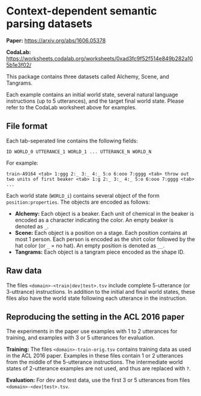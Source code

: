 # Context-dependent semantic parsing datasets

**Paper:** <https://arxiv.org/abs/1606.05378>

**CodaLab:** <https://worksheets.codalab.org/worksheets/0xad3fc9f52f514e849b282a105b1e3f02/>

This package contains three datasets called Alchemy, Scene, and Tangrams.

Each example contains an initial world state, several natural language instructions (up to 5 utterances),
and the target final world state. Please refer to the CodaLab worksheet above for examples.

## File format

Each tab-seperated line contains the following fields:

    ID WORLD_0 UTTERANCE_1 WORLD_1 ... UTTERANCE_N WORLD_N

For example:

    train-A9164 <tab> 1:ggg 2:_ 3:_ 4:_ 5:o 6:ooo 7:gggg <tab> throw out two units of first beaker <tab> 1:g 2:_ 3:_ 4:_ 5:o 6:ooo 7:gggg <tab> ...

Each world state (`WORLD_i`) contains several object of the form `position:properties`.
The objects are encoded as follows:

- **Alchemy:** Each object is a beaker.
  Each unit of chemical in the beaker is encoded as a character indicating the color.
  An empty beaker is denoted as `_`.
- **Scene:** Each object is a position on a stage. Each position contains at most 1 person.
  Each person is encoded as the shirt color followed by the hat color (or `_` = no hat).
  An empty position is denoted as `__`.
- **Tangrams:** Each object is a tangram piece encoded as the shape ID.

## Raw data

The files `<domain>-<train|dev|test>.tsv` include complete 5-utterance (or 3-uttrance) instructions.
In addition to the initial and final world states, these files also have the world state following
each utterance in the instruction.

## Reproducing the setting in the ACL 2016 paper

The experiments in the paper use examples with 1 to 2 utterances for training,
and examples with 3 or 5 utterances for evaluation.

**Training:**
The files `<domain>-train-orig.tsv` contains training data as used in the ACL 2016 paper.
Examples in these files contain 1 or 2 utterances from the middle of the 5-utterance instructions.
The intermediate world states of 2-utterance examples are not used, and thus are replaced with `?`.

**Evaluation:**
For dev and test data, use the first 3 or 5 utterances from files `<domain>-<dev|test>.tsv`.
